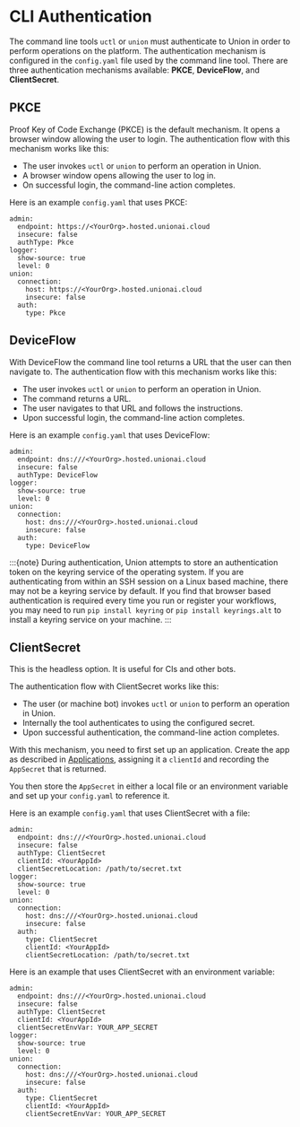 # CLI Authentication

The command line tools `uctl` or `union` must authenticate to Union in order to perform operations on the platform.
The authentication mechanism is configured in the `config.yaml` file used by the command line tool.
There are three authentication mechanisms available: **PKCE**, **DeviceFlow**, and **ClientSecret**.

## PKCE

Proof Key of Code Exchange (PKCE) is the default mechanism.
It opens a browser window allowing the user to login. The authentication flow with this mechanism works like this:

* The user invokes `uctl` or `union` to perform an operation in Union.
* A browser window opens allowing the user to log in.
* On successful login, the command-line action completes.

Here is an example `config.yaml` that uses PKCE:

```{code-block} yaml
admin:
  endpoint: https://<YourOrg>.hosted.unionai.cloud
  insecure: false
  authType: Pkce
logger:
  show-source: true
  level: 0
union:
  connection:
    host: https://<YourOrg>.hosted.unionai.cloud
    insecure: false
  auth:
    type: Pkce
```

## DeviceFlow

With DeviceFlow the command line tool returns a URL that the user can then navigate to.
The authentication flow with this mechanism works like this:

* The user invokes `uctl` or `union` to perform an operation in Union.
* The command returns a URL.
* The user navigates to that URL and follows the instructions.
* Upon successful login, the command-line action completes.

Here is an example `config.yaml` that uses DeviceFlow:

```{code-block} yaml
admin:
  endpoint: dns:///<YourOrg>.hosted.unionai.cloud
  insecure: false
  authType: DeviceFlow
logger:
  show-source: true
  level: 0
union:
  connection:
    host: dns:///<YourOrg>.hosted.unionai.cloud
    insecure: false
  auth:
    type: DeviceFlow
```

:::{note}
During authentication, Union attempts to store an authentication token on the keyring service of the operating system.
If you are authenticating from within an SSH session on a Linux based machine, there may not be a keyring service by default.
If you find that browser based authentication is required every time you run or register your workflows, you may need to run
`pip install keyring` or `pip install keyrings.alt` to install a keyring service on your machine.
:::

## ClientSecret

This is the headless option. It is useful for CIs and other bots.

The authentication flow with ClientSecret works like this:

* The user (or machine bot) invokes `uctl` or `union` to perform an operation in Union.
* Internally the tool authenticates to using the configured secret.
* Upon successful authentication, the command-line action completes.

With this mechanism, you need to first set up an application.
Create the app as described in [Applications](./applications), assigning it a `clientId` and recording the `AppSecret` that is returned.

You then store the `AppSecret` in either a local file or an environment variable and set up your `config.yaml` to reference it.

Here is an example `config.yaml` that uses ClientSecret with a file:

```{code-block} yaml
admin:
  endpoint: dns:///<YourOrg>.hosted.unionai.cloud
  insecure: false
  authType: ClientSecret
  clientId: <YourAppId>
  clientSecretLocation: /path/to/secret.txt
logger:
  show-source: true
  level: 0
union:
  connection:
    host: dns:///<YourOrg>.hosted.unionai.cloud
    insecure: false
  auth:
    type: ClientSecret
    clientId: <YourAppId>
    clientSecretLocation: /path/to/secret.txt
```

Here is an example that uses ClientSecret with an environment variable:

```{code-block} yaml
admin:
  endpoint: dns:///<YourOrg>.hosted.unionai.cloud
  insecure: false
  authType: ClientSecret
  clientId: <YourAppId>
  clientSecretEnvVar: YOUR_APP_SECRET
logger:
  show-source: true
  level: 0
union:
  connection:
    host: dns:///<YourOrg>.hosted.unionai.cloud
    insecure: false
  auth:
    type: ClientSecret
    clientId: <YourAppId>
    clientSecretEnvVar: YOUR_APP_SECRET
```